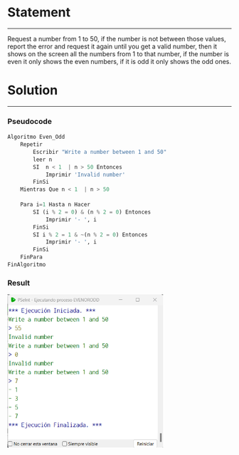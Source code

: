 # Statement
---

Request a number from 1 to 50, if the number is not between those values, report the error and request it again until you get a valid number, then it shows on the screen all the numbers from 1 to that number, if the number is even it only shows the even numbers, if it is odd it only shows the odd ones.

# Solution
---
### Pseudocode
```python
Algoritmo Even_Odd
	Repetir
		Escribir "Write a number between 1 and 50"
		leer n
		SI  n < 1  | n > 50 Entonces
			Imprimir 'Invalid number'
		FinSi
	Mientras Que n < 1  | n > 50
	
	Para i=1 Hasta n Hacer
		SI (i % 2 = 0) & (n % 2 = 0) Entonces
			Imprimir '- ', i
		FinSi
		SI i % 2 = 1 & ~(n % 2 = 0) Entonces
			Imprimir '- ', i
		FinSi
	FinPara
FinAlgoritmo
```

### Result

<img src="./../Images/even_odd.png" alt="drawing" style="width:350px;"/><br>